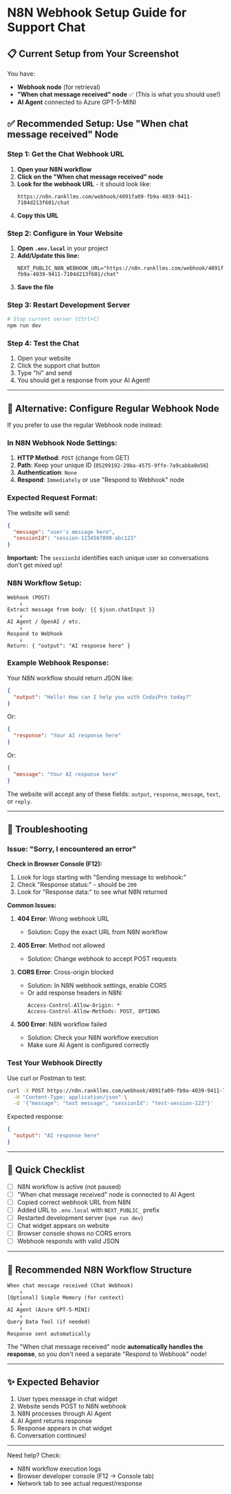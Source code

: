 # N8N Webhook Setup Guide for Support Chat

## 📋 Current Setup from Your Screenshot

You have:
- **Webhook node** (for retrieval)
- **"When chat message received" node** ✅ (This is what you should use!)
- **AI Agent** connected to Azure GPT-5-MINI

## ✅ Recommended Setup: Use "When chat message received" Node

### Step 1: Get the Chat Webhook URL

1. **Open your N8N workflow**
2. **Click on the "When chat message received" node**
3. **Look for the webhook URL** - it should look like:
   ```
   https://n8n.rankllms.com/webhook/4091fa09-fb9a-4039-9411-7104d213f601/chat
   ```
4. **Copy this URL**

### Step 2: Configure in Your Website

1. **Open `.env.local`** in your project
2. **Add/Update this line:**
   ```env
   NEXT_PUBLIC_N8N_WEBHOOK_URL="https://n8n.rankllms.com/webhook/4091fa09-fb9a-4039-9411-7104d213f601/chat"
   ```
3. **Save the file**

### Step 3: Restart Development Server

```bash
# Stop current server (Ctrl+C)
npm run dev
```

### Step 4: Test the Chat

1. Open your website
2. Click the support chat button
3. Type "hi" and send
4. You should get a response from your AI Agent!

---

## 🔧 Alternative: Configure Regular Webhook Node

If you prefer to use the regular Webhook node instead:

### In N8N Webhook Node Settings:

1. **HTTP Method**: `POST` (change from GET)
2. **Path**: Keep your unique ID (`05299192-29ba-4575-9ffe-7a9cabba0e56`)
3. **Authentication**: `None`
4. **Respond**: `Immediately` or use "Respond to Webhook" node

### Expected Request Format:

The website will send:
```json
{
  "message": "user's message here",
  "sessionId": "session-1234567890-abc123"
}
```

**Important:** The `sessionId` identifies each unique user so conversations don't get mixed up!

### N8N Workflow Setup:

```
Webhook (POST)
    ↓
Extract message from body: {{ $json.chatInput }}
    ↓
AI Agent / OpenAI / etc.
    ↓
Respond to Webhook
    ↓
Return: { "output": "AI response here" }
```

### Example Webhook Response:

Your N8N workflow should return JSON like:
```json
{
  "output": "Hello! How can I help you with CodaiPro today?"
}
```

Or:
```json
{
  "response": "Your AI response here"
}
```

Or:
```json
{
  "message": "Your AI response here"
}
```

The website will accept any of these fields: `output`, `response`, `message`, `text`, or `reply`.

---

## 🐛 Troubleshooting

### Issue: "Sorry, I encountered an error"

**Check in Browser Console (F12):**

1. Look for logs starting with "Sending message to webhook:"
2. Check "Response status:" - should be `200`
3. Look for "Response data:" to see what N8N returned

**Common Issues:**

1. **404 Error**: Wrong webhook URL
   - Solution: Copy the exact URL from N8N workflow

2. **405 Error**: Method not allowed
   - Solution: Change webhook to accept POST requests

3. **CORS Error**: Cross-origin blocked
   - Solution: In N8N webhook settings, enable CORS
   - Or add response headers in N8N:
     ```
     Access-Control-Allow-Origin: *
     Access-Control-Allow-Methods: POST, OPTIONS
     ```

4. **500 Error**: N8N workflow failed
   - Solution: Check your N8N workflow execution
   - Make sure AI Agent is configured correctly

### Test Your Webhook Directly

Use curl or Postman to test:

```bash
curl -X POST https://n8n.rankllms.com/webhook/4091fa09-fb9a-4039-9411-7104d213f601/chat \
  -H "Content-Type: application/json" \
  -d '{"message": "test message", "sessionId": "test-session-123"}'
```

Expected response:
```json
{
  "output": "AI response here"
}
```

---

## 📝 Quick Checklist

- [ ] N8N workflow is active (not paused)
- [ ] "When chat message received" node is connected to AI Agent
- [ ] Copied correct webhook URL from N8N
- [ ] Added URL to `.env.local` with `NEXT_PUBLIC_` prefix
- [ ] Restarted development server (`npm run dev`)
- [ ] Chat widget appears on website
- [ ] Browser console shows no CORS errors
- [ ] Webhook responds with valid JSON

---

## 🎯 Recommended N8N Workflow Structure

```
When chat message received (Chat Webhook)
    ↓
[Optional] Simple Memory (for context)
    ↓
AI Agent (Azure GPT-5-MINI)
    ↓
Query Data Tool (if needed)
    ↓
Response sent automatically
```

The "When chat message received" node **automatically handles the response**, so you don't need a separate "Respond to Webhook" node!

---

## ✨ Expected Behavior

1. User types message in chat widget
2. Website sends POST to N8N webhook
3. N8N processes through AI Agent
4. AI Agent returns response
5. Response appears in chat widget
6. Conversation continues!

---

Need help? Check:
- N8N workflow execution logs
- Browser developer console (F12 → Console tab)
- Network tab to see actual request/response
